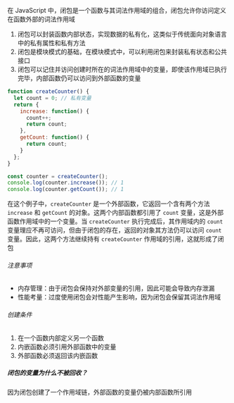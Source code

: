 在 JavaScript 中，闭包是一个函数与其词法作用域的组合，闭包允许你访问定义在函数外部的词法作用域

1. 闭包可以封装函数内部状态，实现数据的私有化，这类似于传统面向对象语言中的私有属性和私有方法
2. 闭包是模块模式的基础，在模块模式中，可以利用闭包来封装私有状态和公共接口
3. 闭包可以记住并访问创建时所在的词法作用域中的变量，即使该作用域已执行完毕，内部函数仍可以访问到外部函数的变量

```JavaScript
function createCounter() {
  let count = 0; // 私有变量
  return {
    increase: function() {
      count++;
      return count;
    },
    getCount: function() {
      return count;
    }
  };
}

const counter = createCounter();
console.log(counter.increase()); // 1
console.log(counter.getCount()); // 1
```

在这个例子中，`createCounter` 是一个外部函数，它返回一个含有两个方法 `increase` 和 `getCount` 的对象。这两个内部函数都引用了 `count` 变量，这是外部函数作用域中的一个变量。当 `createCounter` 执行完成后，其作用域内的 `count` 变量理应不再可访问，但由于闭包的存在，返回的对象其方法仍可以访问 `count` 变量。因此，这两个方法继续持有 `createCounter` 作用域的引用，这就形成了闭包

###### 注意事项

- 内存管理：由于闭包会保持对外部变量的引用，因此可能会导致内存泄漏
- 性能考量：过度使用闭包会对性能产生影响，因为闭包会保留其词法作用域

###### 创建条件

1. 在一个函数内部定义另一个函数
2. 内嵌函数必须引用外部函数中的变量
3. 外部函数必须返回该内嵌函数

##### 闭包的变量为什么不被回收？

因为闭包创建了一个作用域链，外部函数的变量仍被内部函数所引用